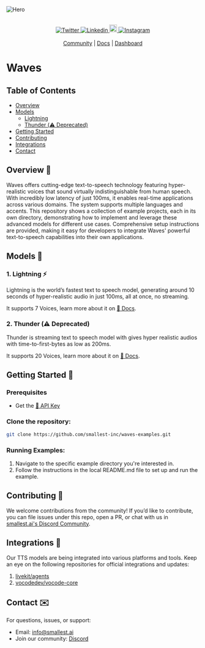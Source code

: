 ![Hero](https://github.com/user-attachments/assets/62b37e52-0e38-4c86-9515-879e43769723)   
<br>  
<div align="center">
  <a href="https://twitter.com/smallest_AI">
    <img src="https://img.shields.io/twitter/url/https/twitter.com/smallest_AI.svg?style=social&label=Follow%20smallest_AI" alt="Twitter">
  </a>
  <a href="https://www.linkedin.com/company/smallest">
    <img src="https://img.shields.io/badge/LinkedIn-Connect-blue" alt="Linkedin">
  </a>
  <a href="https://www.youtube.com/@smallest_ai">
    <img src="https://img.shields.io/static/v1?message=smallest_ai&logo=youtube&label=&color=FF0000&logoColor=white&labelColor=&style=for-the-badge" height=20 alt="Youtube">
  </a>
  <a href="https://www.instagram.com/smallest.ai/">
    <img src="https://img.shields.io/badge/Instagram-Follow-E4405F?style=social&logo=instagram" alt="Instagram">
  </a>
</div>
<br>  
<div align="center">
  <a href="https://discord.gg/Ub25S48hSf">Community</a> | 
  <a href="https://waves-docs.smallest.ai/">Docs</a> | 
  <a href="https://waves.smallest.ai/">Dashboard</a>
</div>

#  Waves


## Table of Contents  
- [Overview](#overview-📖)
- [Models](#models-🦾)
    - [Lightning](#1-lightning-⚡)
    - [Thunder (⚠️ Deprecated)](#2-thunder-⚠️-deprecated)
- [Getting Started](#getting-started-🚀)
- [Contributing](#contributing-🌱)
- [Integrations](#integrations-🧩)
- [Contact](#contact-✉️)


## Overview 📖

Waves offers cutting-edge text-to-speech technology featuring hyper-realistic voices that sound virtually indistinguishable from human speech. With incredibly low latency of just 100ms, it enables real-time applications across various domains. The system supports multiple languages and accents. This repository shows a collection of example projects, each in its own directory, demonstrating how to implement and leverage these advanced models for different use cases. Comprehensive setup instructions are provided, making it easy for developers to integrate Waves' powerful text-to-speech capabilities into their own applications.

## Models 🦾
### 1. Lightning ⚡
Lightning is the world’s fastest text to speech model, generating around 10 seconds of hyper-realistic audio in just 100ms, all at once, no streaming.  

It supports 7 Voices, learn more about it on [🌊 Docs](https://waves-docs.smallest.ai/waves-api).

### 2. Thunder (⚠️ Deprecated)
Thunder is streaming text to speech model with gives hyper realistic audios with time-to-first-bytes as low as 200ms.  

It supports 20 Voices, learn more about it on [🌊 Docs](https://waves-docs.smallest.ai/get_streaming_speech).

## Getting Started 🚀  
### Prerequisites  
- Get the [🌊 API Key](https://waves.smallest.ai/apikeys)

### Clone the repository:  
```bash
git clone https://github.com/smallest-inc/waves-examples.git
```  
### Running Examples:
1. Navigate to the specific example directory you're interested in.
2. Follow the instructions in the local README.md file to set up and run the example.

## Contributing 🌱
We welcome contributions from the community! If you’d like to contribute, you can file issues under this repo, open a PR, or chat with us in [smallest.ai's Discord Community](https://discord.gg/Ub25S48hSf).  

## Integrations 🧩
Our TTS models are being integrated into various platforms and tools. Keep an eye on the following repositories for official integrations and updates:  

1. [livekit/agents](https://github.com/livekit/agents/pull/890)  
2. [vocodedev/vocode-core](https://github.com/vocodedev/vocode-core/pull/721)

## Contact ✉️
For questions, issues, or support:

- Email: info@smallest.ai   
- Join our community: [Discord](https://discord.gg/Ub25S48hSf)
